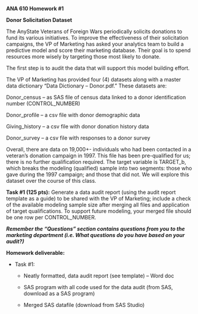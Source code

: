 **ANA 610 Homework \#1**

**Donor Solicitation Dataset**

The AnyState Veterans of Foreign Wars periodically solicits donations to
fund its various initiatives. To improve the effectiveness of their
solicitation campaigns, the VP of Marketing has asked your analytics
team to build a predictive model and score their marketing database.
Their goal is to spend resources more wisely by targeting those most
likely to donate.

The first step is to audit the data that will support this model
building effort.

The VP of Marketing has provided four (4) datasets along with a master
data dictionary “Data Dictionary – Donor.pdf.” These datasets are:

Donor\_census – as SAS file of census data linked to a donor
identification number (CONTROL\_NUMBER)

Donor\_profile – a csv file with donor demographic data

Giving\_history – a csv file with donor donation history data

Donor\_survey – a csv file with responses to a donor survey

Overall, there are data on 19,000+- individuals who had been contacted
in a veteran’s donation campaign in 1997. This file has been
pre-qualified for us; there is no further qualification required. The
target variable is TARGET\_b, which breaks the modeling (qualified)
sample into two segments: those who gave during the 1997 campaign; and
those that did not. We will explore this dataset over the course of this
class.

**Task \#1 (125 pts):** Generate a data audit report (using the audit
report template as a guide) to be shared with the VP of Marketing;
include a check of the available modeling sample size after merging all
files and application of target qualifications. To support future
modeling, your merged file should be one row per CONTROL\_NUMBER.

***Remember the “Questions” section contains questions
<span class="underline">from you</span> to the marketing department
(i.e. What questions do you have based on your audit?)***

**Homework deliverable:**

  - Task \#1:
    
      - Neatly formatted, data audit report (see template) – Word doc
    
      - SAS program with all code used for the data audit (from SAS,
        download as a SAS program)
    
      - Merged SAS datafile (download from SAS Studio)
